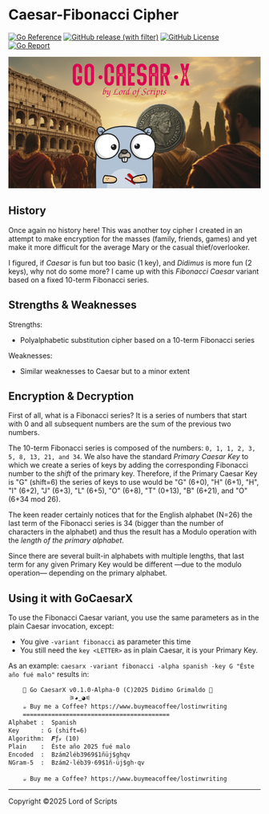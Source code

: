 # Caesar-Fibonacci Cipher

[![Go Reference](https://pkg.go.dev/badge/github.com/lordofscripts/caesarx.svg)](https://pkg.go.dev/github.com/lordofscripts/caesarx)
[![GitHub release (with filter)](https://img.shields.io/github/v/release/lordofscripts/caesarx)](https://github.com/lordofscripts/caesarx/releases/latest)
[![GitHub License](https://img.shields.io/github/license/lordofscripts/caesarx)](https://github.com/lordofscripts/caesarx/blob/master/LICENSE)
[![Go Report](https://goreportcard.com/badge/github.com/lordofscripts/caesarx)](https://goreportcard.com/report/github.com/lordofscripts/caesarx)

![](./assets/caesarx_header.jpg)


## History

Once again no history here! This was another toy cipher I created in an attempt to make
encryption for the masses (family, friends, games) and yet make it more difficult for
the average Mary or the casual thief/overlooker.

I figured, if *Caesar* is fun but too basic (1 key), and *Didimus* is more fun (2 keys), 
why not do some more? I came up with this *Fibonacci Caesar* variant based on a fixed
10-term Fibonacci series.

## Strengths & Weaknesses

Strengths:
* Polyalphabetic substitution cipher based on a 10-term Fibonacci series

Weaknesses:
* Similar weaknesses to Caesar but to a minor extent

## Encryption & Decryption

First of all, what is a Fibonacci series? It is a series of numbers that start with 0
and all subsequent numbers are the sum of the previous two numbers.

The 10-term Fibonacci series is composed of the numbers: `0, 1, 1, 2, 3, 5, 8, 13, 21, and 34`.
We also have the standard *Primary Caesar Key* to which we create a series of keys by
adding the corresponding Fibonacci number to the *shift* of the primary key. Therefore,
if the Primary Caesar Key is "G" (shift=6) the series of keys to use would be 
"G" (6+0), "H" (6+1), "H", "I" (6+2), "J" (6+3), "L" (6+5), "O" (6+8), "T" (0+13), "B" (6+21),
and "O" (6+34 mod 26).

The keen reader certainly notices that for the English alphabet (N=26) the last term of
the Fibonacci series is 34 (bigger than the number of characters in the alphabet) and thus
the result has a Modulo operation with the *length of the primary alphabet*. 

Since there are several built-in alphabets with multiple lengths, that last term for
any given Primary Key would be different —due to the modulo operation— depending on the
primary alphabet.

## Using it with GoCaesarX

To use the Fibonacci Caesar variant, you use the same parameters as in the
plain Caesar invocation, except:

* You give `-variant fibonacci` as parameter this time
* You still need the `key <LETTER>` as in plain Caesar, it is your Primary Key.

As an example: `caesarx -variant fibonacci -alpha spanish -key G "Éste año fué malo"` results in:

```
	🔱 Go CaesarX v0.1.0-Alpha-0 (C)2025 Didimo Grimaldo 🔱
				 ⚞◕͜ ◕⚟
	☕ Buy me a Coffee? https://www.buymeacoffee/lostinwriting
	=========================================
Alphabet :  Spanish
Key      : G (shift=6)
Algorithm:  𝑭ƒ𝓍 (10)
Plain    :  Éste año 2025 fué malo
Encoded  :  Bzám2léb3969$1ñüj$ghqv
NGram-5  :  Bzám2·léb39·69$1ñ·üj$gh·qv

	☕ Buy me a Coffee? https://www.buymeacoffee/lostinwriting
```

***
Copyright &copy;2025 Lord of Scripts
